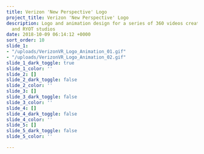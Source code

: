 ```yaml
---
title: Verizon 'New Perspective' Logo
project_title: Verizon 'New Perspective' Logo
description: Logo and animation design for a series of 360 videos created by Verizon
  and RYOT studios
date: 2018-10-09 06:14:12 +0000
sort_order: 10
slide_1:
- "/uploads/VerizonVR_Logo_Animation_01.gif"
- "/uploads/VerizonVR_Logo_Animation_02.gif"
slide_1_dark_toggle: true
slide_1_color: ''
slide_2: []
slide_2_dark_toggle: false
slide_2_color: ''
slide_3: []
slide_3_dark_toggle: false
slide_3_color: ''
slide_4: []
slide_4_dark_toggle: false
slide_4_color: ''
slide_5: []
slide_5_dark_toggle: false
slide_5_color: ''

---
```

